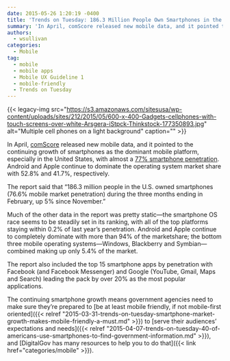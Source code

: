 ```yaml
---
date: 2015-05-26 1:20:19 -0400
title: 'Trends on Tuesday: 186.3 Million People Own Smartphones in the U.S.'
summary: 'In April, comScore released new mobile data, and it pointed to the continuing growth of smartphones as the dominant mobile platform, especially in the United States, with almost a 77% smartphone penetration. Android and Apple continue to dominate the operating system market share with 52.8% and 41.7%, respectively. The report said that &ldquo;186.3 million people in the U.S.'
authors:
  - wsullivan
categories:
  - Mobile
tag:
  - mobile
  - mobile apps
  - Mobile UX Guideline 1
  - mobile-friendly
  - Trends on Tuesday
---
```


{{< legacy-img src="https://s3.amazonaws.com/sitesusa/wp-content/uploads/sites/212/2015/05/600-x-400-Gadgets-cellphones-with-touch-screens-over-white-Arsgera-iStpck-Thinkstock-177350893.jpg" alt="Multiple cell phones on a light background" caption="" >}} 

In April, [comScore](http://www.comscore.com/) released new mobile data, and it pointed to the continuing growth of smartphones as the dominant mobile platform, especially in the United States, with almost a [77% smartphone penetration](http://www.comscore.com/Insights/Market-Rankings/comScore-Reports-February-2015-US-Smartphone-Subscriber-Market-Share). Android and Apple continue to dominate the operating system market share with 52.8% and 41.7%, respectively.

The report said that “186.3 million people in the U.S. owned smartphones (76.6% mobile market penetration) during the three months ending in February, up 5% since November.”

Much of the other data in the report was pretty static—the smartphone OS race seems to be steadily set in its ranking, with all of the top platforms staying within 0.2% of last year’s penetration. Android and Apple continue to completely dominate with more than 94% of the marketshare; the bottom three mobile operating systems—Windows, Blackberry and Symbian—combined making up only 5.4% of the market.

The report also included the top 15 smartphone apps by penetration with Facebook (and Facebook Messenger) and Google (YouTube, Gmail, Maps and Search) leading the pack by over 20% as the most popular applications.

The continuing smartphone growth means government agencies need to make sure they’re prepared to [be at least mobile friendly, if not mobile-first oriented]({{< relref "2015-03-31-trends-on-tuesday-smartphone-market-growth-makes-mobile-friendly-a-must.md" >}}) to [serve their audiences&#8217; expectations and needs]({{< relref "2015-04-07-trends-on-tuesday-40-of-americans-use-smartphones-to-find-government-information.md" >}}), and [DigitalGov has many resources to help you to do that]({{< link href="categories/mobile" >}}).